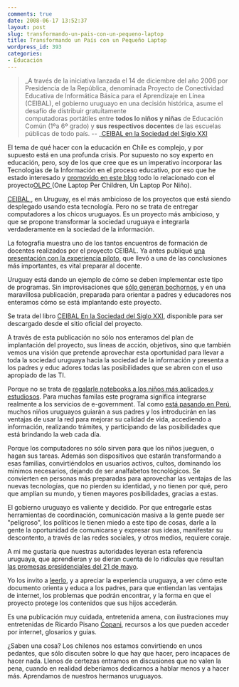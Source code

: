 ```yaml
---
comments: true
date: 2008-06-17 13:52:37
layout: post
slug: transformando-un-pais-con-un-pequeno-laptop
title: Transformando un País con un Pequeño Laptop
wordpress_id: 393
categories:
- Educación
---
```


> _A través de la iniciativa lanzada el 14 de diciembre del año 2006 por Presidencia de la República, denominada Proyecto de Conectividad Educativa de Informática Básica para el Aprendizaje en Línea (CEIBAL), el gobierno uruguayo en una decisión histórica, asume el desafío de distribuir gratuitamente   
computadoras portátiles entre **todos lo niños y niñas** de Educación Común (1ºa 6º grado) y **sus respectivos docentes** de las escuelas públicas de todo país. -- _[CEIBAL en la Sociedad del Siglo XXI](http://www.ceibal.edu.uy/gobiernoelectronico/pdf_libro/Libro_CEIBAL_en_la_sociedad_del_siglo_XXI.pdf)

El tema de qué hacer con la educación en Chile es complejo, y por supuesto está en una profunda crisis. Por supuesto no soy experto en educación, pero, soy de los que cree que es un imperativo incorporar las Tecnologías de la Información en el proceso educativo, por eso que he estado interesado y [promovido en este blog](http://www.lnds.net/ulpn/) todo lo relacionado con el proyecto[OLPC ](http://www.laptop.org/)(One Laptop Per Children, Un Laptop Por Niño).

[CEIBAL ](http://www.ceibal.edu.uy/portal/), en Uruguay, es el más ambicioso de los proyectos que está siendo desplegado usando esta tecnología. Pero no se trata de entregar computadores a los chicos uruguayos. Es un proyecto más ambicioso, y que se propone transformar la sociedad uruguaya e integrarla verdaderamente en la sociedad de la información.

La fotografía muestra uno de los tantos encuentros de formación de docentes realizados por el proyecto CEIBAL. Ya antes publiqué [una presentación con la experiencia piloto](/2007/11/el_proyecto_ceibal_midiendo_el_impacto_d.html), que llevó a una de las conclusiones más importantes, es vital preparar al docente.

Uruguay está dando un ejemplo de cómo se deben implementar este tipo de programas. Sin improvisaciones que [sólo generan bochornos](http://www.lnds.net/2008/07/un_computador_por_nino_el_caso_rumano.html), y en una maravillosa publicación, preparada para orientar a padres y educadores nos enteramos cómo se está implantando este proyecto.

Se trata del libro [CEIBAL En la Sociedad del Siglo XXI](http://www.ceibal.edu.uy/gobiernoelectronico/pdf_libro/Libro_CEIBAL_en_la_sociedad_del_siglo_XXI.pdf), disponible para ser descargado desde el sitio oficial del proyecto.

A través de esta publicación no sólo nos enteramos del plan de implantación del proyecto, sus lineas de acción, objetivos, sino que también vemos una visión que pretende aprovechar esta oportunidad para llevar a toda la sociedad uruguaya hacia la sociedad de la información y presenta a los padres y educ
adores todas las posibilidades que se abren con el uso apropiado de las TI.

Porque no se trata de [regalarle notebooks a los niños más aplicados y estudiosos](http://www.lnds.net/2008/05/una_playstation_por_nino.html). Para muchas familas este programa significa integrarse realmente a los servicios de e-government. Tal como [está pasando en Perú](http://www.lnds.net/2008/02/laptops_para_escolares_peruanos_se_distr.html), muchos niños uruguayos guiarán a sus padres y los introducirán en las ventajas de usar la red para mejorar su calidad de vida, accediendo a información, realizando trámites, y participando de las posibilidades que está brindando la web cada día.

Porque los computadores no sólo sirven para que los niños jueguen, o hagan sus tareas. Además son dispositivos que estarán transformando a esas familias, convirtiéndolos en usuarios activos, cultos, dominando los mínimos necesarios, dejando de ser analfabetos tecnológicos. Se convierten en personas más preparadas para aprovechar las ventajas de las nuevas tecnologías, que no pierden su identidad, y no tienen por qué, pero que amplían su mundo, y tienen mayores posibilidades, gracias a estas.

El gobierno uruguayo es valiente y decidido. Por que entregarle estas herramientas de coordinación, comunicación masiva a la gente puede ser "peligroso", los políticos le tienen miedo a este tipo de cosas, darle a la gente la oportunidad de comunicarse y expresar sus ideas, manifestar su descontento, a través de las redes sociales, y otros medios, requiere coraje.

A mi me gustaría que nuestras autoridades leyeran esta referencia uruguaya, que aprendieran y se dieran cuenta de lo ridículas que resultan [las promesas presidenciales del 21 de mayo](http://www.lnds.net/2008/05/una_playstation_por_nino.html).

Yo los invito a [leerlo](http://www.ceibal.edu.uy/gobiernoelectronico/pdf_libro/Libro_CEIBAL_en_la_sociedad_del_siglo_XXI.pdf), y a apreciar la experiencia uruguaya, a ver cómo este documento orienta y educa a los padres, para que entiendan las ventajas de internet, los problemas que podrán encontrar, y la forma en que el proyecto protege los contenidos que sus hijos accederán.

Es una publicación muy cuidada, entretenida amena, con ilustraciones muy entretenidas de Ricardo Pisano [Copani](http://www.coyoteanimacion.com/), recursos a los que pueden acceder por internet, glosarios y guias.

¿Saben una cosa? Los chilenos nos estamos convirtiendo en unos pedantes, que sólo discuten sobre lo que hay que hacer, pero incapaces de hacer nada. Llenos de certezas entramos en discusiones que no valen la pena, cuando en realidad deberíamos dedicarnos a hablar menos y a hacer más. Aprendamos de nuestros hermanos uruguayos.


